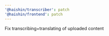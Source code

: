 ```yaml
---
'@haishin/transcriber': patch
'@haishin/frontend': patch
---
```


Fix transcribing+translating of uploaded content
